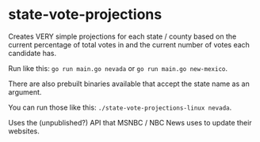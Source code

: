 # state-vote-projections

Creates VERY simple projections for each state / county based on the current
percentage of total votes in and the current number of votes each candidate has.

Run like this: `go run main.go nevada` or `go run main.go new-mexico`.

There are also prebuilt binaries available that accept the state name as an argument.

You can run those like this: `./state-vote-projections-linux nevada`.

Uses the (unpublished?) API that MSNBC / NBC News uses to update their websites.

